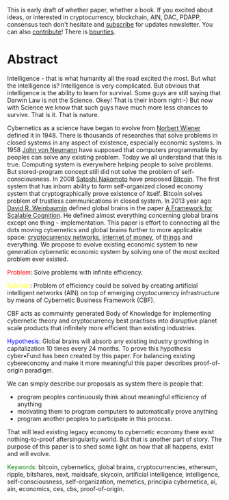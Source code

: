 This is early draft of whether paper, whether a book. If you excited about ideas, or interested in cryptocurrency, blockchain, AIN, DAC, PDAPP, consensus tech don't hesitate and [subscribe](http://21xhipster.gitbooks.io/cyberfund/) for updates newsletter. You can also [contribute](https://github.com/cyberFund/cyberPaper)! There is [bounties](https://www.bountysource.com/teams/cyberfund/issues).

# Abstract

Intelligence - that is what humanity all the road excited the most. But what the intelligence is? Intelligence is very complicated. But obvious that intelligence is the ability to learn for survival. Some guys are still saying that Darwin Law is not the Science. Okey! That is their inborn right:-) But now with Science we know that such guys have much more less chances to survive. That is it. That is nature.

Cybernetics as a science have began to evolve from [Norbert Wiener](https://en.wikipedia.org/wiki/Norbert_Wiener) defined it in 1948. There is thousands of researches that solve problems in closed systems in any aspect of existence, especially economic systems. In 1958 [John von Neumann](https://en.wikipedia.org/wiki/John_von_Neumann) have supposed that computers programmable by peoples can solve any existing problem. Today we all understand that this is true. Computing system is everywhere helping people to solve problems. But stored-program concept still did not solve the problem of self-consciousness. In 2008 [Satoshi Nakomoto](https://en.wikipedia.org/wiki/Satoshi_Nakamoto) have proposed [Bitcoin](https://bitcoin.org/bitcoin.pdf). The first system that has inborn ability to form self-organized closed economy system that cryptographically prove existence of itself. Bitcoin solves problem of trustless communications in closed system. In 2013 year ago [David R. Weinbaumin](http://be.linkedin.com/in/weaver9) defined global brains in the paper [A Framework for Scalable Cognition](https://fe5f942c-a-62cb3a1a-s-sites.googlegroups.com/site/gbialternative1/A%20framework%20for%20scalable%20cognition.pdf?attachauth=ANoY7coWr4RVENZFIpG0mGHUgOTsJn1IA5hsnReqivEnUphfVKvTX5aeRyns7W74leREGgVeZNbqzlMZyzSocv83y-_ldV2BsdewMEz7yKcOEdoruOVGul1G1fD06KEkXWIuWSF5WwPpi4Qe6YedKMUoxT6bOzE0FTEA4AkaZfbWlGK8OFOkKIP0BhD8NmKnpVsK9p2NME4BBsKIy2vWjFJqdr4D6Rd53ATYZQj8E5lzvmJsK0hKtq3KeUrUIZdezNuHFSIPhlJQ&attredirects=2). He defined almost everything concerning global brains except one thing - implementation. This paper is effort to connecting all the dots moving cybernetics and global brains further to more applicable space: [cryptocurrency networks](https://en.wikipedia.org/wiki/Cryptocurrency), [internet of money](http://startupboy.com/2013/11/07/bitcoin-the-internet-of-money/), of [things](https://en.wikipedia.org/wiki/Internet_of_Things) and everything. We propose to evolve existing economic system to new generation cybernetic economic system by solving one of the most excited problem ever existed. 

<span style="color:red">Problem</span>: Solve problems with infinite efficiency.

<span style="color:yellow">Solution</span>: Problem of efficiency could be solved by creating artificial intelligent networks (AIN) on top of emerging cryptocurrency infrastructure by means of Cybernetic Business Framework (CBF).

CBF acts as commuinty generated Body of Knowledge for implementing cybernetic theory and cryptocurrency best practises into disruptive planet scale products that infinitely more efficient than existing industries.

<span style="color:blue">Hypothesis</span>: Global brains will absorb any existing industry growthing in capitalization 10 times every 24 months. To prove this hypothesis cyber&bull;Fund has been created by this paper. For balancing existing cybereconomy and make it more meaningful this paper describes proof-of-origin paradigm.

We can simply describe our proposals as system there is people that: 
- program peoples continuously think about meaningful efficiency of anything 
- motivating them to program computers to automatically prove anything
- program another peoples to participate in this process. 

That will lead existing legacy economy to cybernetic economy there exist nothing-to-proof aftersingularity world. But that is another part of story. The purpose of this paper is to shed some light on how that all happens, exist and will evolve.

<span style="color:green">Keywords</span>: bitcoin, cybernetics, global brains, cryptocurrencies, ethereum, ripple, bitshares, next, maidsafe, skycoin, artificial intelligence, intelligence, self-consciousness, self-organization, memetics, principia cybernetica, ai, ain, economics, ces, cbs, proof-of-origin.
